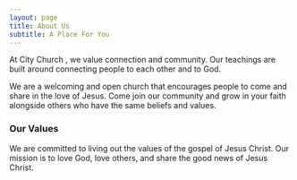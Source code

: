 ```yaml
---
layout: page
title: About Us
subtitle: A Place For You
---
```


At City Church , we value connection and community. Our teachings are built around connecting people to each other and to God.

We are a welcoming and open church that encourages people to come and share in the love of Jesus. Come join our community and grow in your faith alongside others who have the same beliefs and values.

### Our Values
We are committed to living out the values of the gospel of Jesus Christ. Our mission is to love God, love others, and share the good news of Jesus Christ.
